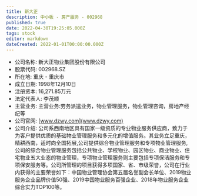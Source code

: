 ```yaml
---
title: 新大正
description: 中小板 - 房产服务 - 002968
published: true
date: 2022-04-30T19:25:05.000Z
tags: stock
editor: markdown
dateCreated: 2022-01-01T00:00:00.000Z
---
```


- 公司名称: 新大正物业集团股份有限公司
- 股票代码: 002968.SZ
- 所在地: 重庆 - 重庆市
- 成立日期: 1998年12月10日
- 注册资本: 16,271.85万元
- 法定代表人: 李茂顺
- 主营业务: 主营业务:劳务派遣业务，物业管理服务，物业管理咨询，房地产经纪等
- 公司官网: [www.dzwy.com](www.dzwy.com)
- 公司介绍: 公司系西南地区具有国家一级资质的专业物业服务供应商，致力于为客户提供优质的基础物业管理服务和多元化的增值服务。其业务立足重庆，精耕西南，适时向全国拓展,公司提供综合物业管理服务和专项物业管理服务,公司的综合物业管理服务包括公共物业、学校物业、园区物业、商业物业、住宅物业五大业态的物业管理，专项物业管理服务则主要包括专项保洁服务和专项保安服务等。公司所管理的项目获得多项国家、省、市级荣誉，公司在行业内获得的主要荣誉如下：中国物业管理协会第五届名誉副会长单位、2019物业服务企业品牌价值50强、2019中国物业服务百强企业、2018年物业服务企业综合实力TOP100等。


